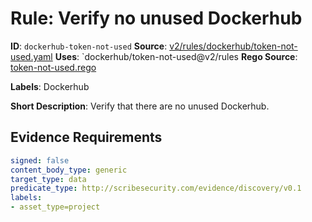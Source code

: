 # Rule: Verify no unused Dockerhub

**ID**: `dockerhub-token-not-used`
**Source**: [v2/rules/dockerhub/token-not-used.yaml](https://github.com/scribe-public/sample-policies/v2/rules/dockerhub/token-not-used.yaml)
**Uses**: `dockerhub/token-not-used@v2/rules
**Rego Source**: [token-not-used.rego](https://github.com/scribe-public/sample-policies/v2/rules/dockerhub/token-not-used.rego)

**Labels**: Dockerhub

**Short Description**: Verify that there are no unused Dockerhub.

## Evidence Requirements

```yaml
signed: false
content_body_type: generic
target_type: data
predicate_type: http://scribesecurity.com/evidence/discovery/v0.1
labels:
- asset_type=project
```
